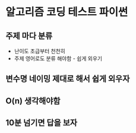 # 알고리즘 코딩 테스트 파이썬

## 주제 마다 분류

- 난이도 초급부터 천천히
- 주제 영어로도 분류 해야함 - 쉽게 외우기

## 변수명 네이밍 제대로 해서 쉽게 외우자

## O(n) 생각해야함

## 10분 넘기면 답을 보자
